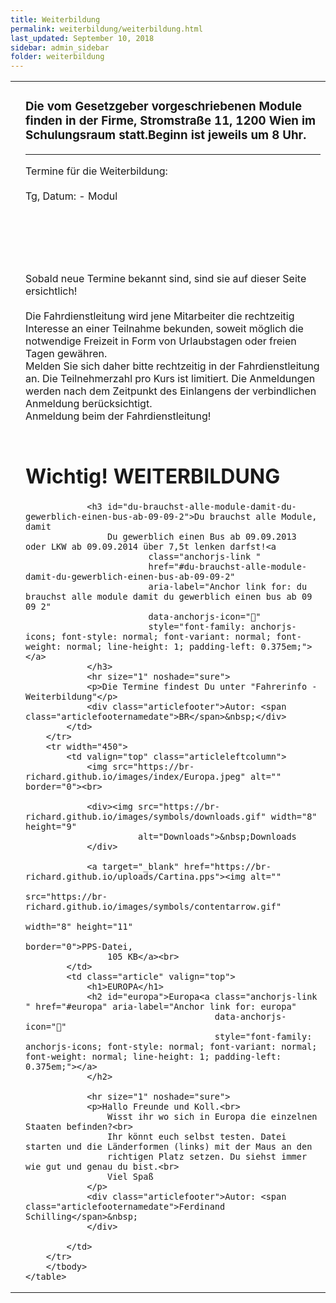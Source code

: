 ```yaml
---
title: Weiterbildung
permalink: weiterbildung/weiterbildung.html
last_updated: September 10, 2018
sidebar: admin_sidebar
folder: weiterbildung
---
```


<table cellpadding="0" cellspacing="0" border="0" summary="" width="450"><tbody><tr width="450"><td valign="top" class="articleleftcolumn"><img alt="" border="0" src="https://br-richard.github.io/images/weiterbildung/schule_01.1.gif" /></td><td class="article" valign="top"><!--base32-40y6gc9yaxjpjx35e9h6jv34enq6ewvmcnt6uubecmy2yu1h7rg0-base32--><h3>Die vom Gesetzgeber vorgeschriebenen Module finden in der Firme, Stromstra&szlig;e 11, 1200 Wien im Schulungsraum statt.Beginn ist jeweils um 8 Uhr.</h3><hr size="1" noshade="sure" /><p>Termine f&uuml;r die Weiterbildung:<br /><br />Tg, Datum: - Modul<br />&nbsp;</p><p>&nbsp;</p><p><br /><br />Sobald neue Termine bekannt sind, sind sie auf dieser Seite ersichtlich!<br /><br />Die Fahrdienstleitung wird jene Mitarbeiter die rechtzeitig Interesse an einer Teilnahme bekunden, soweit m&ouml;glich die notwendige Freizeit in Form von Urlaubstagen oder freien Tagen gew&auml;hren.<br />Melden Sie sich daher bitte rechtzeitig in der Fahrdienstleitung an. Die Teilnehmerzahl pro Kurs ist limitiert. Die Anmeldungen werden nach dem Zeitpunkt des Einlangens der verbindlichen Anmeldung ber&uuml;cksichtigt.<br />Anmeldung beim der Fahrdienstleitung!</p></td></tr>
        <tr width="450">
            <td valign="top" class="articleleftcolumn">
                <img src="https://br-richard.github.io/images/index/schule_04.gif" alt="" border="0"><br>
            </td>
            <td class="article" valign="top">
                <h1>Wichtig! WEITERBILDUNG</h1>

                <h3 id="du-brauchst-alle-module-damit-du-gewerblich-einen-bus-ab-09-09-2">Du brauchst alle Module, damit
                    Du gewerblich einen Bus ab 09.09.2013 oder LKW ab 09.09.2014 über 7,5t lenken darfst!<a
                            class="anchorjs-link "
                            href="#du-brauchst-alle-module-damit-du-gewerblich-einen-bus-ab-09-09-2"
                            aria-label="Anchor link for: du brauchst alle module damit du gewerblich einen bus ab 09 09 2"
                            data-anchorjs-icon=""
                            style="font-family: anchorjs-icons; font-style: normal; font-variant: normal; font-weight: normal; line-height: 1; padding-left: 0.375em;"></a>
                </h3>
                <hr size="1" noshade="sure">
                <p>Die Termine findest Du unter "Fahrerinfo - Weiterbildung"</p>
                <div class="articlefooter">Autor: <span class="articlefooternamedate">BR</span>&nbsp;</div>
            </td>
        </tr>
        <tr width="450">
            <td valign="top" class="articleleftcolumn">
                <img src="https://br-richard.github.io/images/index/Europa.jpeg" alt="" border="0"><br>

                <div><img src="https://br-richard.github.io/images/symbols/downloads.gif" width="8" height="9"
                          alt="Downloads">&nbsp;Downloads
                </div>

                <a target="_blank" href="https://br-richard.github.io/uploads/Cartina.pps"><img alt=""
                                                                                                src="https://br-richard.github.io/images/symbols/contentarrow.gif"
                                                                                                width="8" height="11"
                                                                                                border="0">PPS-Datei,
                    105 KB</a><br>
            </td>
            <td class="article" valign="top">
                <h1>EUROPA</h1>
                <h2 id="europa">Europa<a class="anchorjs-link " href="#europa" aria-label="Anchor link for: europa"
                                         data-anchorjs-icon=""
                                         style="font-family: anchorjs-icons; font-style: normal; font-variant: normal; font-weight: normal; line-height: 1; padding-left: 0.375em;"></a>
                </h2>

                <hr size="1" noshade="sure">
                <p>Hallo Freunde und Koll.<br>
                    Wisst ihr wo sich in Europa die einzelnen Staaten befinden?<br>
                    Ihr könnt euch selbst testen. Datei starten und die Länderformen (links) mit der Maus an den
                    richtigen Platz setzen. Du siehst immer wie gut und genau du bist.<br>
                    Viel Spaß
                </p>
                <div class="articlefooter">Autor: <span class="articlefooternamedate">Ferdinand Schilling</span>&nbsp;
                </div>

            </td>
        </tr>
        </tbody>
    </table>